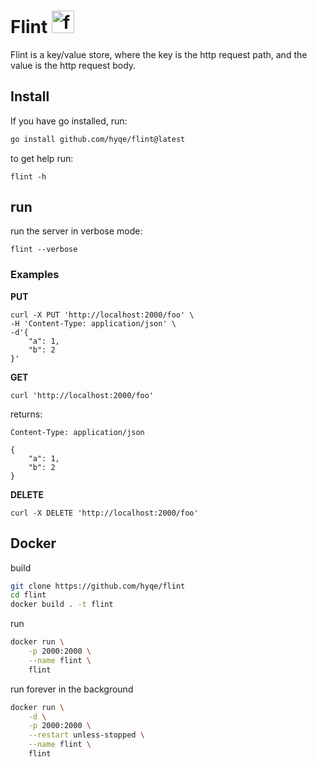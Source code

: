 # Flint <img src="https://static.wikia.nocookie.net/minecraft/images/6/67/FlintNew.png" alt="flint" width="36"/>

Flint is a key/value store, where the key is the http request path, and the value is the http request body.

## Install

If you have go installed, run:

```bash
go install github.com/hyqe/flint@latest
```

to get help run:

```
flint -h
```

## run

run the server in verbose mode:
```
flint --verbose
```

### Examples

**PUT**

```
curl -X PUT 'http://localhost:2000/foo' \
-H 'Content-Type: application/json' \
-d'{
    "a": 1,
    "b": 2
}'
```

**GET**

```
curl 'http://localhost:2000/foo'
```

returns:
```
Content-Type: application/json
```
```
{
    "a": 1,
    "b": 2
}
```

**DELETE**

```
curl -X DELETE 'http://localhost:2000/foo'
```


## Docker

build

```bash
git clone https://github.com/hyqe/flint
cd flint
docker build . -t flint
```

run 

```bash
docker run \
    -p 2000:2000 \
    --name flint \
    flint
```


run forever in the background
```bash
docker run \
    -d \
    -p 2000:2000 \
    --restart unless-stopped \
    --name flint \
    flint
```